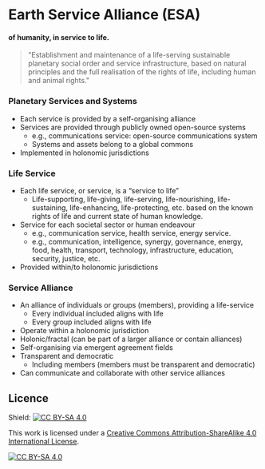 # Earth Service Alliance (ESA)
#### of humanity, in service to life.

> "Establishment and maintenance of a life-serving sustainable planetary social order and service infrastructure, based on natural principles and the full realisation of the rights of life, including human and animal rights."

### Planetary Services and Systems

- Each service is provided by a self-organising alliance
- Services are provided through publicly owned open-source systems
  - e.g., communications service: open-source communications system
  - Systems and assets belong to a global commons
- Implemented in holonomic jurisdictions

### Life Service

- Each life service, or service, is a “service to life”
  - Life-supporting, life-giving, life-serving, life-nourishing, life-sustaining, life-enhancing, life-protecting, etc. based on the known rights of life and current state of human knowledge.
- Service for each societal sector or human endeavour
  - e.g., communication service, health service, energy service.
  - e.g., communication, intelligence, synergy, governance, energy, food, health, transport, technology, infrastructure, education, security, justice, etc.
- Provided within/to holonomic jurisdictions
    
### Service Alliance

- An alliance of individuals or groups (members), providing a life-service
  - Every individual included aligns with life
  - Every group included aligns with life
- Operate within a holonomic jurisdiction
- Holonic/fractal (can be part of a larger alliance or contain alliances)
- Self-organising via emergent agreement fields
- Transparent and democratic
  - Including members (members must be transparent and democratic)
- Can communicate and collaborate with other service alliances 

## Licence

Shield: [![CC BY-SA 4.0][cc-by-sa-shield]][cc-by-sa]

This work is licensed under a [Creative Commons Attribution-ShareAlike 4.0
International License][cc-by-sa].

[![CC BY-SA 4.0][cc-by-sa-image]][cc-by-sa]

[cc-by-sa]: http://creativecommons.org/licenses/by-sa/4.0/
[cc-by-sa-image]: https://licensebuttons.net/l/by-sa/4.0/88x31.png
[cc-by-sa-shield]: https://img.shields.io/badge/License-CC%20BY--SA%204.0-lightgrey.svg
